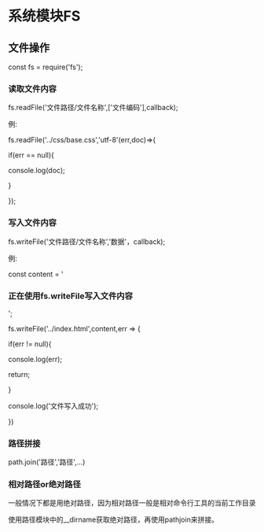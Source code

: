 # 系统模块FS 

## 文件操作

const fs = require('fs');

### 读取文件内容

fs.readFile('文件路径/文件名称',['文件编码'],callback);

例:

fs.readFile('../css/base.css','utf-8'(err,doc)=>{

if(err == null){

console.log(doc);

 }

});

### 写入文件内容

fs.writeFile('文件路径/文件名称','数据'，callback);

例:

const content = '<h3>正在使用fs.writeFile写入文件内容</h3>';

fs.writeFile('../index.html',content,err => {

if(err != null){

console.log(err);

return;

}

console.log('文件写入成功');

})

### 路径拼接

path.join('路径','路径',...)

### 相对路径or绝对路径

一般情况下都是用绝对路径，因为相对路径一般是相对命令行工具的当前工作目录

使用路径模块中的__dirname获取绝对路径，再使用pathjoin来拼接。